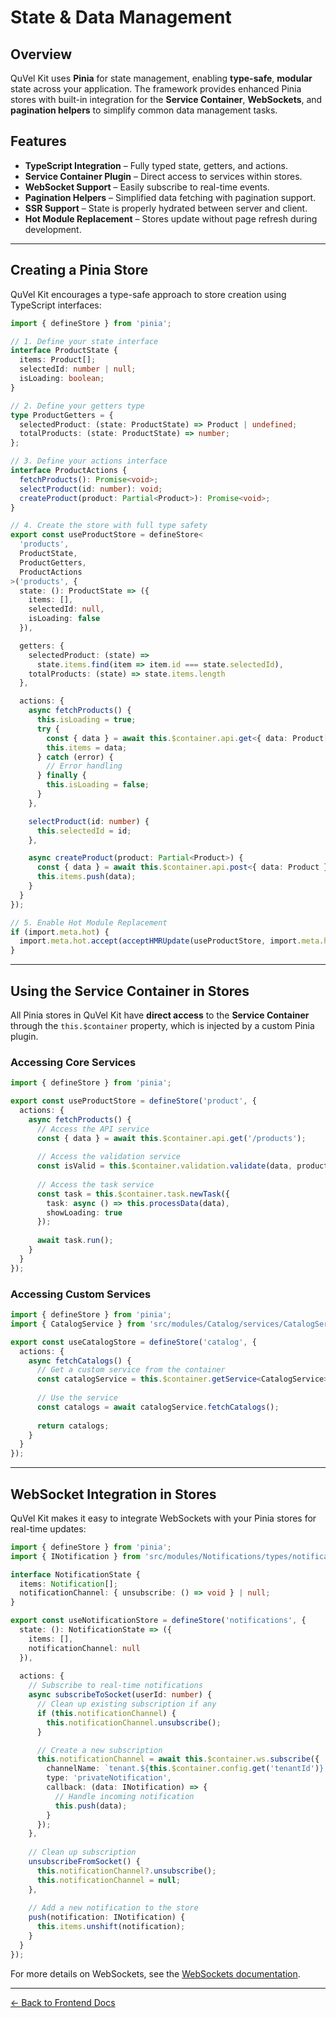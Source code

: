 # State & Data Management

## Overview

QuVel Kit uses **Pinia** for state management, enabling **type-safe**, **modular** state across your application. The framework provides enhanced Pinia stores with built-in integration for the **Service Container**, **WebSockets**, and **pagination helpers** to simplify common data management tasks.

## Features

- **TypeScript Integration** – Fully typed state, getters, and actions.
- **Service Container Plugin** – Direct access to services within stores.
- **WebSocket Support** – Easily subscribe to real-time events.
- **Pagination Helpers** – Simplified data fetching with pagination support.
- **SSR Support** – State is properly hydrated between server and client.
- **Hot Module Replacement** – Stores update without page refresh during development.

---

## Creating a Pinia Store

QuVel Kit encourages a type-safe approach to store creation using TypeScript interfaces:

```ts
import { defineStore } from 'pinia';

// 1. Define your state interface
interface ProductState {
  items: Product[];
  selectedId: number | null;
  isLoading: boolean;
}

// 2. Define your getters type
type ProductGetters = {
  selectedProduct: (state: ProductState) => Product | undefined;
  totalProducts: (state: ProductState) => number;
};

// 3. Define your actions interface
interface ProductActions {
  fetchProducts(): Promise<void>;
  selectProduct(id: number): void;
  createProduct(product: Partial<Product>): Promise<void>;
}

// 4. Create the store with full type safety
export const useProductStore = defineStore<
  'products',
  ProductState,
  ProductGetters,
  ProductActions
>('products', {
  state: (): ProductState => ({
    items: [],
    selectedId: null,
    isLoading: false
  }),

  getters: {
    selectedProduct: (state) => 
      state.items.find(item => item.id === state.selectedId),
    totalProducts: (state) => state.items.length
  },

  actions: {
    async fetchProducts() {
      this.isLoading = true;
      try {
        const { data } = await this.$container.api.get<{ data: Product[] }>('/products');
        this.items = data;
      } catch (error) {
        // Error handling
      } finally {
        this.isLoading = false;
      }
    },

    selectProduct(id: number) {
      this.selectedId = id;
    },

    async createProduct(product: Partial<Product>) {
      const { data } = await this.$container.api.post<{ data: Product }>('/products', product);
      this.items.push(data);
    }
  }
});

// 5. Enable Hot Module Replacement
if (import.meta.hot) {
  import.meta.hot.accept(acceptHMRUpdate(useProductStore, import.meta.hot));
}
```

---

## Using the Service Container in Stores

All Pinia stores in QuVel Kit have **direct access** to the **Service Container** through the `this.$container` property, which is injected by a custom Pinia plugin.

### Accessing Core Services

```ts
import { defineStore } from 'pinia';

export const useProductStore = defineStore('product', {
  actions: {
    async fetchProducts() {
      // Access the API service
      const { data } = await this.$container.api.get('/products');
      
      // Access the validation service
      const isValid = this.$container.validation.validate(data, productSchema);
      
      // Access the task service
      const task = this.$container.task.newTask({
        task: async () => this.processData(data),
        showLoading: true
      });
      
      await task.run();
    }
  }
});
```

### Accessing Custom Services

```ts
import { defineStore } from 'pinia';
import { CatalogService } from 'src/modules/Catalog/services/CatalogService';

export const useCatalogStore = defineStore('catalog', {
  actions: {
    async fetchCatalogs() {
      // Get a custom service from the container
      const catalogService = this.$container.getService<CatalogService>('catalog');
      
      // Use the service
      const catalogs = await catalogService.fetchCatalogs();
      
      return catalogs;
    }
  }
});
```

---

## WebSocket Integration in Stores

QuVel Kit makes it easy to integrate WebSockets with your Pinia stores for real-time updates:

```ts
import { defineStore } from 'pinia';
import { INotification } from 'src/modules/Notifications/types/notification.types';

interface NotificationState {
  items: Notification[];
  notificationChannel: { unsubscribe: () => void } | null;
}

export const useNotificationStore = defineStore('notifications', {
  state: (): NotificationState => ({
    items: [],
    notificationChannel: null
  }),
  
  actions: {
    // Subscribe to real-time notifications
    async subscribeToSocket(userId: number) {
      // Clean up existing subscription if any
      if (this.notificationChannel) {
        this.notificationChannel.unsubscribe();
      }

      // Create a new subscription
      this.notificationChannel = await this.$container.ws.subscribe({
        channelName: `tenant.${this.$container.config.get('tenantId')}.User.${userId}`,
        type: 'privateNotification',
        callback: (data: INotification) => {
          // Handle incoming notification
          this.push(data);
        }
      });
    },
    
    // Clean up subscription
    unsubscribeFromSocket() {
      this.notificationChannel?.unsubscribe();
      this.notificationChannel = null;
    },
    
    // Add a new notification to the store
    push(notification: INotification) {
      this.items.unshift(notification);
    }
  }
});
```

For more details on WebSockets, see the [WebSockets documentation](./frontend-websockets.md).

---

[← Back to Frontend Docs](./README.md)
